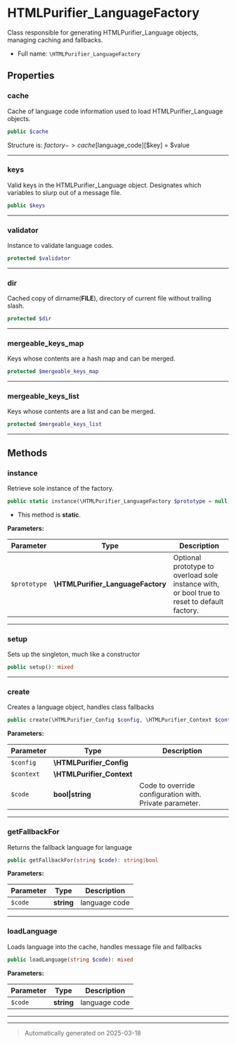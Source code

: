 
# HTMLPurifier_LanguageFactory

Class responsible for generating HTMLPurifier_Language objects, managing
caching and fallbacks.



* Full name: `\HTMLPurifier_LanguageFactory`



## Properties


### cache

Cache of language code information used to load HTMLPurifier_Language objects.

```php
public $cache
```

Structure is: $factory->cache[$language_code][$key] = $value




***

### keys

Valid keys in the HTMLPurifier_Language object. Designates which
variables to slurp out of a message file.

```php
public $keys
```






***

### validator

Instance to validate language codes.

```php
protected $validator
```






***

### dir

Cached copy of dirname(__FILE__), directory of current file without
trailing slash.

```php
protected $dir
```






***

### mergeable_keys_map

Keys whose contents are a hash map and can be merged.

```php
protected $mergeable_keys_map
```






***

### mergeable_keys_list

Keys whose contents are a list and can be merged.

```php
protected $mergeable_keys_list
```






***

## Methods


### instance

Retrieve sole instance of the factory.

```php
public static instance(\HTMLPurifier_LanguageFactory $prototype = null): \HTMLPurifier_LanguageFactory
```



* This method is **static**.




**Parameters:**

| Parameter | Type | Description |
|-----------|------|-------------|
| `$prototype` | **\HTMLPurifier_LanguageFactory** | Optional prototype to overload sole instance with,<br />or bool true to reset to default factory. |





***

### setup

Sets up the singleton, much like a constructor

```php
public setup(): mixed
```












***

### create

Creates a language object, handles class fallbacks

```php
public create(\HTMLPurifier_Config $config, \HTMLPurifier_Context $context, bool|string $code = false): \HTMLPurifier_Language
```








**Parameters:**

| Parameter | Type | Description |
|-----------|------|-------------|
| `$config` | **\HTMLPurifier_Config** |  |
| `$context` | **\HTMLPurifier_Context** |  |
| `$code` | **bool&#124;string** | Code to override configuration with. Private parameter. |





***

### getFallbackFor

Returns the fallback language for language

```php
public getFallbackFor(string $code): string|bool
```








**Parameters:**

| Parameter | Type | Description |
|-----------|------|-------------|
| `$code` | **string** | language code |





***

### loadLanguage

Loads language into the cache, handles message file and fallbacks

```php
public loadLanguage(string $code): mixed
```








**Parameters:**

| Parameter | Type | Description |
|-----------|------|-------------|
| `$code` | **string** | language code |





***


***
> Automatically generated on 2025-03-18
